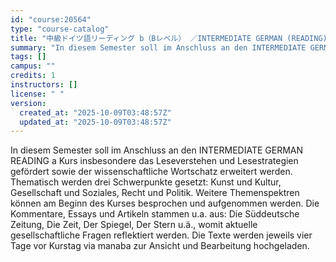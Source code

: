 ```yaml
---
id: "course:20564"
type: "course-catalog"
title: "中級ドイツ語リーディング b（Bレベル） ／INTERMEDIATE GERMAN (READING) b"
summary: "In diesem Semester soll im Anschluss an den INTERMEDIATE GERMAN READING a Kurs insbesondere das Leseverstehen und Lesest…"
tags: []
campus: ""
credits: 1
instructors: []
license: " "
version:
  created_at: "2025-10-09T03:48:57Z"
  updated_at: "2025-10-09T03:48:57Z"
---
```


In diesem Semester soll im Anschluss an den INTERMEDIATE GERMAN READING a Kurs insbesondere das Leseverstehen und Lesestrategien gefördert sowie der wissenschaftliche Wortschatz erweitert werden. Thematisch werden drei Schwerpunkte gesetzt: Kunst und Kultur, Gesellschaft und Soziales, Recht und Politik. Weitere Themenspektren können am Beginn des Kurses besprochen und aufgenommen werden. Die Kommentare, Essays und Artikeln stammen u.a. aus: Die Süddeutsche Zeitung, Die Zeit, Der Spiegel, Der Stern u.ä., womit aktuelle gesellschaftliche Fragen reflektiert werden. Die Texte werden jeweils vier Tage vor Kurstag via manaba zur Ansicht und Bearbeitung hochgeladen.
